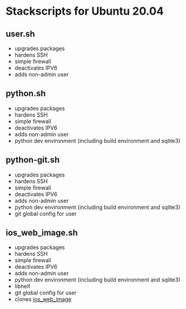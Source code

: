 # Stackscripts for Ubuntu 20.04

## user.sh

- upgrades packages
- hardens SSH
- simple firewall
- deactivates IPV6
- adds non-admin user

## python.sh

- upgrades packages
- hardens SSH
- simple firewall
- deactivates IPV6
- adds non-admin user
- python dev environment (including build environment and sqlite3)

## python-git.sh

- upgrades packages
- hardens SSH
- simple firewall
- deactivates IPV6
- adds non-admin user
- python dev environment (including build environment and sqlite3)
- git global config for user

## ios_web_image.sh

- upgrades packages
- hardens SSH
- simple firewall
- deactivates IPV6
- adds non-admin user
- python dev environment (including build environment and sqlite3)
- libheif
- git global config for user
- clones [ios_web_image](https://github.com/jimholdaway/ios_web_image)


